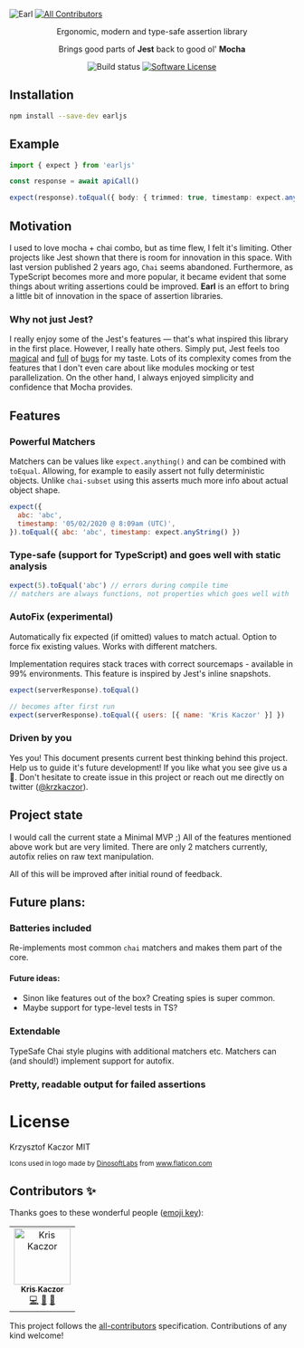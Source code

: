![Earl](https://raw.githubusercontent.com/krzkaczor/earl/master/docs/images/gh-cover.png)
[![All Contributors](https://img.shields.io/badge/all_contributors-1-orange.svg?style=flat-square)](#contributors)

<p align="center">
  <p align="center">Ergonomic, modern and type-safe assertion library</p>
  <p align="center">Brings good parts of <b>Jest</b> back to good ol' <b>Mocha</b></p>
  <p align="center">
    <img alt="Build status" src="https://github.com/krzkaczor/earl/workflows/Build%20and%20test/badge.svg">
    <a href="/package.json"><img alt="Software License" src="https://img.shields.io/badge/license-MIT-brightgreen.svg?style=flat-square"></a>
  </p>
</p>

## Installation

```sh
npm install --save-dev earljs
```

## Example

```typescript
import { expect } from 'earljs'

const response = await apiCall()

expect(response).toEqual({ body: { trimmed: true, timestamp: expect.any() } })
```

## Motivation

I used to love mocha + chai combo, but as time flew, I felt it's limiting. Other projects like Jest shown that there is
room for innovation in this space. With last version published 2 years ago, `Chai` seems abandoned. Furthermore, as
TypeScript becomes more and more popular, it became evident that some things about writing assertions could be improved.
**Earl** is an effort to bring a little bit of innovation in the space of assertion libraries.

### Why not just Jest?

I really enjoy some of the Jest's features — that's what inspired this library in the first place. However, I really
hate others. Simply put, Jest feels too [magical](https://github.com/facebook/jest/issues/4414) and
[full](https://github.com/facebook/jest/issues/2441) of [bugs](https://github.com/facebook/jest/issues/8688) for my
taste. Lots of its complexity comes from the features that I don't even care about like modules mocking or test
parallelization. On the other hand, I always enjoyed simplicity and confidence that Mocha provides.

## Features

### Powerful Matchers

Matchers can be values like `expect.anything()` and can be combined with `toEqual`. Allowing, for example to easily
assert not fully deterministic objects. Unlike `chai-subset` using this asserts much more info about actual object
shape.

```js
expect({
  abc: 'abc',
  timestamp: '05/02/2020 @ 8:09am (UTC)',
}).toEqual({ abc: 'abc', timestamp: expect.anyString() })
```

### Type-safe (support for TypeScript) and goes well with static analysis

```js
expect(5).toEqual('abc') // errors during compile time
// matchers are always functions, not properties which goes well with `no-unused-expressions` eslint rule
```

### AutoFix (experimental)

Automatically fix expected (if omitted) values to match actual. Option to force fix existing values. Works with
different matchers.

Implementation requires stack traces with correct sourcemaps - available in 99% environments. This feature is inspired
by Jest's inline snapshots.

```js
expect(serverResponse).toEqual()

// becomes after first run
expect(serverResponse).toEqual({ users: [{ name: 'Kris Kaczor' }] })
```

### Driven by you

Yes you! This document presents current best thinking behind this project. Help us to guide it's future development! If
you like what you see give us a 🌟. Don't hesitate to create issue in this project or reach out me directly on twitter
([@krzkaczor](https://twitter.com/krzkaczor)).

## Project state

I would call the current state a Minimal MVP ;) All of the features mentioned above work but are very limited. There are
only 2 matchers currently, autofix relies on raw text manipulation.

All of this will be improved after initial round of feedback.

## Future plans:

### Batteries included

Re-implements most common `chai` matchers and makes them part of the core.

#### Future ideas:

- Sinon like features out of the box? Creating spies is super common.
- Maybe support for type-level tests in TS?

### Extendable

TypeSafe Chai style plugins with additional matchers etc. Matchers can (and should!) implement support for autofix.

### Pretty, readable output for failed assertions

# License

Krzysztof Kaczor MIT

<small>Icons used in logo made by <a href="https://www.flaticon.com/authors/dinosoftlabs" title="DinosoftLabs">DinosoftLabs</a> from <a href="https://www.flaticon.com/" title="Flaticon">www.flaticon.com</a></small>

## Contributors ✨

Thanks goes to these wonderful people ([emoji key](https://allcontributors.org/docs/en/emoji-key)):

<!-- ALL-CONTRIBUTORS-LIST:START - Do not remove or modify this section -->
<!-- prettier-ignore -->
<table><tr><td align="center"><a href="https://twitter.com/krzkaczor"><img src="https://avatars2.githubusercontent.com/u/1814312?v=4" width="100px;" alt="Kris Kaczor"/><br /><sub><b>Kris Kaczor</b></sub></a><br /><a href="https://github.com/y/y/commits?author=krzkaczor" title="Code">💻</a> <a href="https://github.com/y/y/commits?author=krzkaczor" title="Documentation">📖</a> <a href="#ideas-krzkaczor" title="Ideas, Planning, & Feedback">🤔</a></td></tr></table>

<!-- ALL-CONTRIBUTORS-LIST:END -->

This project follows the [all-contributors](https://github.com/all-contributors/all-contributors) specification. Contributions of any kind welcome!